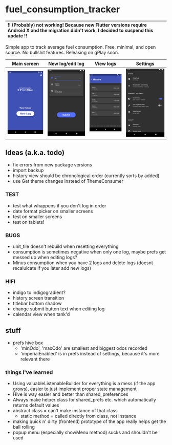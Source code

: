 # fuel_consumption_tracker

| ‼️ (Probably) not working! Because new Flutter versions require Android X and the migration didn't work, I decided to suspend this update ‼️ |
|:--|

Simple app to track average fuel consumption. Free, minimal, and open source. No bullshit features. Releasing on gPlay soon.

| Main screen                       | New log/edit log                 | View logs                             | Settings                                  |
| --------------------------------- | -------------------------------- | ------------------------------------- | ----------------------------------------- |
| ![Main screen](/scrnsht/main.png) | ![New log](/scrnsht/new_log.png) | ![History view](/scrnsht/history.png) | ![Settings screen](/scrnsht/settings.png) |

## Ideas (a.k.a. todo)

- fix errors from new package versions
- import backup
- history view should be chronological order (currently sorts by added)
- use Get theme changes instead of ThemeConsumer

### TEST

- test what whappens if you don't log in order
- date format picker on smaller screens
- test on smaller screens
- test on tablets!

### BUGS

- unit_tile doesn't rebuild when resetting everything
- consumption is sometimes negative when only one log, maybe prefs get messed up when editing logs?
- Minus consumption when you have 2 logs and delete logs (doesnt recalulcate if you later add new logs)

### HIFI

- indigo to indigogradient?
- history screen transition
- titlebar bottom shadow
- change submit button text when editing log
- calendar view when tank'd

## stuff

- prefs hive box
  - 'minOdo', 'maxOdo' are smallest and biggest odos recorded
  - 'imperialEnabled' is in prefs instead of settings, because it's more relevant there

### things I've learned

- Using valuableListenableBuilder for everything is a mess (if the app grows), easier to just implement proper state management
- Hive is way easier and better than shared_preferences
- Always make helper class for shared_prefs etc. which automatically returns default values
- abstract class = can't make instance of that class
  - static method = called directly from class, not instance
- making quick n' dirty (frontend) prototype of the app really helps get the ball rolling
- popup menu (especially showMenu method) sucks and shouldn't be used
